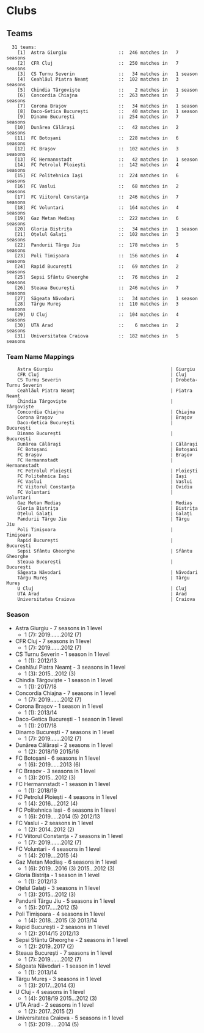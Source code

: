 # Clubs

## Teams

```
  31 teams:
    [1]  Astra Giurgiu                   ::  246 matches in   7 seasons
    [2]  CFR Cluj                        ::  250 matches in   7 seasons
    [3]  CS Turnu Severin                ::   34 matches in   1 season
    [4]  Ceahlăul Piatra Neamț           ::  102 matches in   3 seasons
    [5]  Chindia Târgoviște              ::    2 matches in   1 season
    [6]  Concordia Chiajna               ::  263 matches in   7 seasons
    [7]  Corona Brașov                   ::   34 matches in   1 season
    [8]  Daco-Getica București           ::   40 matches in   1 season
    [9]  Dinamo București                ::  254 matches in   7 seasons
   [10]  Dunărea Călărași                ::   42 matches in   2 seasons
   [11]  FC Botoșani                     ::  228 matches in   6 seasons
   [12]  FC Brașov                       ::  102 matches in   3 seasons
   [13]  FC Hermannstadt                 ::   42 matches in   1 season
   [14]  FC Petrolul Ploiești            ::  142 matches in   4 seasons
   [15]  FC Politehnica Iași             ::  224 matches in   6 seasons
   [16]  FC Vaslui                       ::   68 matches in   2 seasons
   [17]  FC Viitorul Constanța           ::  246 matches in   7 seasons
   [18]  FC Voluntari                    ::  164 matches in   4 seasons
   [19]  Gaz Metan Mediaș                ::  222 matches in   6 seasons
   [20]  Gloria Bistrița                 ::   34 matches in   1 season
   [21]  Oțelul Galați                   ::  102 matches in   3 seasons
   [22]  Pandurii Târgu Jiu              ::  178 matches in   5 seasons
   [23]  Poli Timișoara                  ::  156 matches in   4 seasons
   [24]  Rapid București                 ::   69 matches in   2 seasons
   [25]  Sepsi Sfântu Gheorghe           ::   76 matches in   2 seasons
   [26]  Steaua București                ::  246 matches in   7 seasons
   [27]  Săgeata Năvodari                ::   34 matches in   1 season
   [28]  Târgu Mureș                     ::  110 matches in   3 seasons
   [29]  U Cluj                          ::  104 matches in   4 seasons
   [30]  UTA Arad                        ::    6 matches in   2 seasons
   [31]  Universitatea Craiova           ::  182 matches in   5 seasons
```


### Team Name Mappings



```
    Astra Giurgiu                                           | Giurgiu
    CFR Cluj                                                | Cluj
    CS Turnu Severin                                        | Drobeta-Turnu Severin
    Ceahlăul Piatra Neamț                                   | Piatra Neamț
    Chindia Târgoviște                                      | Târgoviște
    Concordia Chiajna                                       | Chiajna
    Corona Brașov                                           | Brașov
    Daco-Getica București                                   | București
    Dinamo București                                        | București
    Dunărea Călărași                                        | Călărași
    FC Botoșani                                             | Botoșani
    FC Brașov                                               | Brașov
    FC Hermannstadt                                         | Hermannstadt
    FC Petrolul Ploiești                                    | Ploiești
    FC Politehnica Iași                                     | Iași
    FC Vaslui                                               | Vaslui
    FC Viitorul Constanța                                   | Ovidiu
    FC Voluntari                                            | Voluntari
    Gaz Metan Mediaș                                        | Mediaș
    Gloria Bistrița                                         | Bistrița
    Oțelul Galați                                           | Galați
    Pandurii Târgu Jiu                                      | Târgu Jiu
    Poli Timișoara                                          | Timișoara
    Rapid București                                         | București
    Sepsi Sfântu Gheorghe                                   | Sfântu Gheorghe
    Steaua București                                        | București
    Săgeata Năvodari                                        | Năvodari
    Târgu Mureș                                             | Târgu Mureș
    U Cluj                                                  | Cluj
    UTA Arad                                                | Arad
    Universitatea Craiova                                   | Craiova
```



### Season

- Astra Giurgiu - 7 seasons in 1 level
  - 1 (7): 2019.......2012 (7)
- CFR Cluj - 7 seasons in 1 level
  - 1 (7): 2019.......2012 (7)
- CS Turnu Severin - 1 season in 1 level
  - 1 (1): 2012/13
- Ceahlăul Piatra Neamț - 3 seasons in 1 level
  - 1 (3): 2015...2012 (3)
- Chindia Târgoviște - 1 season in 1 level
  - 1 (1): 2017/18
- Concordia Chiajna - 7 seasons in 1 level
  - 1 (7): 2019.......2012 (7)
- Corona Brașov - 1 season in 1 level
  - 1 (1): 2013/14
- Daco-Getica București - 1 season in 1 level
  - 1 (1): 2017/18
- Dinamo București - 7 seasons in 1 level
  - 1 (7): 2019.......2012 (7)
- Dunărea Călărași - 2 seasons in 1 level
  - 1 (2): 2018/19 2015/16
- FC Botoșani - 6 seasons in 1 level
  - 1 (6): 2019......2013 (6)
- FC Brașov - 3 seasons in 1 level
  - 1 (3): 2015...2012 (3)
- FC Hermannstadt - 1 season in 1 level
  - 1 (1): 2018/19
- FC Petrolul Ploiești - 4 seasons in 1 level
  - 1 (4): 2016....2012 (4)
- FC Politehnica Iași - 6 seasons in 1 level
  - 1 (6): 2019.....2014 (5) 2012/13
- FC Vaslui - 2 seasons in 1 level
  - 1 (2): 2014..2012 (2)
- FC Viitorul Constanța - 7 seasons in 1 level
  - 1 (7): 2019.......2012 (7)
- FC Voluntari - 4 seasons in 1 level
  - 1 (4): 2019....2015 (4)
- Gaz Metan Mediaș - 6 seasons in 1 level
  - 1 (6): 2019...2016 (3) 2015...2012 (3)
- Gloria Bistrița - 1 season in 1 level
  - 1 (1): 2012/13
- Oțelul Galați - 3 seasons in 1 level
  - 1 (3): 2015...2012 (3)
- Pandurii Târgu Jiu - 5 seasons in 1 level
  - 1 (5): 2017.....2012 (5)
- Poli Timișoara - 4 seasons in 1 level
  - 1 (4): 2018...2015 (3) 2013/14
- Rapid București - 2 seasons in 1 level
  - 1 (2): 2014/15 2012/13
- Sepsi Sfântu Gheorghe - 2 seasons in 1 level
  - 1 (2): 2019..2017 (2)
- Steaua București - 7 seasons in 1 level
  - 1 (7): 2019.......2012 (7)
- Săgeata Năvodari - 1 season in 1 level
  - 1 (1): 2013/14
- Târgu Mureș - 3 seasons in 1 level
  - 1 (3): 2017...2014 (3)
- U Cluj - 4 seasons in 1 level
  - 1 (4): 2018/19 2015...2012 (3)
- UTA Arad - 2 seasons in 1 level
  - 1 (2): 2017..2015 (2)
- Universitatea Craiova - 5 seasons in 1 level
  - 1 (5): 2019.....2014 (5)

